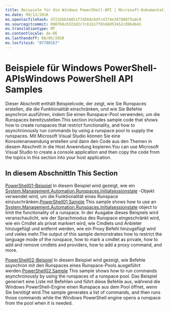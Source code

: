 ```yaml
---
title: Beispiele für die Windows PowerShell-API | Microsoft-Dokumentation
ms.date: 09/13/2016
ms.openlocfilehash: d7232bb16851f1d568cbdfc4374e287d0875adc8
ms.sourcegitcommit: 0907b8c6322d2c7c61b17f8168d53452c8964b41
ms.translationtype: MT
ms.contentlocale: de-DE
ms.lasthandoff: 08/05/2020
ms.locfileid: "87780167"
---
```

# <a name="windows-powershell-api-samples"></a><span data-ttu-id="0874b-102">Beispiele für Windows PowerShell-APIs</span><span class="sxs-lookup"><span data-stu-id="0874b-102">Windows PowerShell API Samples</span></span>

<span data-ttu-id="0874b-103">Dieser Abschnitt enthält Beispielcode, der zeigt, wie Sie Runspaces erstellen, die die Funktionalität einschränken, und wie Sie Befehle asynchron ausführen, indem Sie einen Runspace-Pool verwenden, um die Runspaces bereitzustellen.</span><span class="sxs-lookup"><span data-stu-id="0874b-103">This section includes sample code that shows how to create runspaces that restrict functionality, and how to asynchronously run commands by using a runspace pool to supply the runspaces.</span></span> <span data-ttu-id="0874b-104">Mit Microsoft Visual Studio können Sie eine Konsolenanwendung erstellen und dann den Code aus den Themen in diesem Abschnitt in die Host Anwendung kopieren.</span><span class="sxs-lookup"><span data-stu-id="0874b-104">You can use Microsoft Visual Studio to create a console application and then copy the code from the topics in this section into your host application.</span></span>

## <a name="in-this-section"></a><span data-ttu-id="0874b-105">In diesem Abschnitt</span><span class="sxs-lookup"><span data-stu-id="0874b-105">In This Section</span></span>

<span data-ttu-id="0874b-106">[PowerShell01-Beispiel](./windows-powershell01-sample.md) In diesem Beispiel wird gezeigt, wie ein [System.Management.Automation.Runspaces.Initialsessionstate](/dotnet/api/System.Management.Automation.Runspaces.InitialSessionState) -Objekt verwendet wird, um die Funktionalität eines Runspace einzuschränken.</span><span class="sxs-lookup"><span data-stu-id="0874b-106">[PowerShell01 Sample](./windows-powershell01-sample.md) This sample shows how to use an [System.Management.Automation.Runspaces.Initialsessionstate](/dotnet/api/System.Management.Automation.Runspaces.InitialSessionState) object to limit the functionality of a runspace.</span></span> <span data-ttu-id="0874b-107">In der Ausgabe dieses Beispiels wird veranschaulicht, wie der Sprachmodus des Runspace eingeschränkt wird, wie ein Cmdlet als privat markiert wird, wie Cmdlets und Anbieter hinzugefügt und entfernt werden, wie ein Proxy Befehl hinzugefügt wird und vieles mehr.</span><span class="sxs-lookup"><span data-stu-id="0874b-107">The output of this sample demonstrates how to restrict the language mode of the runspace, how to mark a cmdlet as private, how to add and remove cmdlets and providers, how to add a proxy command, and more.</span></span>

<span data-ttu-id="0874b-108">[PowerShell02-Beispiel](./windows-powershell02-sample.md) In diesem Beispiel wird gezeigt, wie Befehle asynchron mit den Runspaces eines Runspace-Pools ausgeführt werden.</span><span class="sxs-lookup"><span data-stu-id="0874b-108">[PowerShell02 Sample](./windows-powershell02-sample.md) This sample shows how to run commands asynchronously by using the runspaces of a runspace pool.</span></span> <span data-ttu-id="0874b-109">Das Beispiel generiert eine Liste mit Befehlen und führt diese Befehle aus, während die Windows PowerShell-Engine einen Runspace aus dem Pool öffnet, wenn Sie benötigt wird.</span><span class="sxs-lookup"><span data-stu-id="0874b-109">The sample generates a list of commands, and then runs those commands while the Windows PowerShell engine opens a runspace from the pool when it is needed.</span></span>
